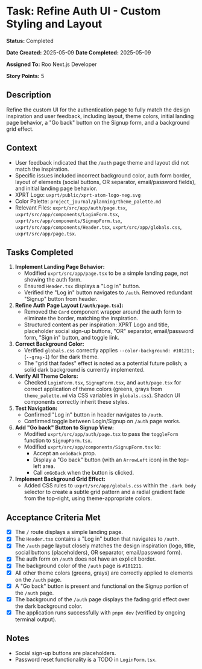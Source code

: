 # Task: Refine Auth UI - Custom Styling and Layout

**Status:** Completed

**Date Created:** 2025-05-09
**Date Completed:** 2025-05-09

**Assigned To:** Roo Next.js Developer

**Story Points:** 5

## Description

Refine the custom UI for the authentication page to fully match the design inspiration and user feedback, including layout, theme colors, initial landing page behavior, a "Go back" button on the Signup form, and a background grid effect.

## Context

- User feedback indicated that the `/auth` page theme and layout did not match the inspiration.
- Specific issues included incorrect background color, auth form border, layout of elements (social buttons, OR separator, email/password fields), and initial landing page behavior.
- XPRT Logo: `uxprt/public/xprt-atom-logo-neg.svg`
- Color Palette: `project_journal/planning/theme_palette.md`
- Relevant Files: `uxprt/src/app/auth/page.tsx`, `uxprt/src/app/components/LoginForm.tsx`, `uxprt/src/app/components/SignupForm.tsx`, `uxprt/src/app/components/Header.tsx`, `uxprt/src/app/globals.css`, `uxprt/src/app/page.tsx`.

## Tasks Completed

1.  **Implement Landing Page Behavior:**
    - Modified `uxprt/src/app/page.tsx` to be a simple landing page, not showing the auth form.
    - Ensured `Header.tsx` displays a "Log in" button.
    - Verified the "Log in" button navigates to `/auth`. Removed redundant "Signup" button from header.
2.  **Refine Auth Page Layout (`/auth/page.tsx`):**
    - Removed the `Card` component wrapper around the auth form to eliminate the border, matching the inspiration.
    - Structured content as per inspiration: XPRT Logo and title, placeholder social sign-up buttons, "OR" separator, email/password form, "Sign in" button, and toggle link.
3.  **Correct Background Color:**
    - Verified `globals.css` correctly applies `--color-background: #101211;` (`--gray-1`) for the dark theme.
    - The "grid that fades" effect is noted as a potential future polish; a solid dark background is currently implemented.
4.  **Verify All Theme Colors:**
    - Checked `LoginForm.tsx`, `SignupForm.tsx`, and `auth/page.tsx` for correct application of theme colors (greens, grays from `theme_palette.md` via CSS variables in `globals.css`). Shadcn UI components correctly inherit these styles.
5.  **Test Navigation:**
    - Confirmed "Log in" button in header navigates to `/auth`.
    - Confirmed toggle between Login/Signup on `/auth` page works.
6.  **Add "Go back" Button to Signup View:**
    - Modified `uxprt/src/app/auth/page.tsx` to pass the `toggleForm` function to `SignupForm.tsx`.
    - Modified `uxprt/src/app/components/SignupForm.tsx` to:
      - Accept an `onGoBack` prop.
      - Display a "Go back" button (with an `ArrowLeft` icon) in the top-left area.
      - Call `onGoBack` when the button is clicked.
7.  **Implement Background Grid Effect:**
    - Added CSS rules to `uxprt/src/app/globals.css` within the `.dark body` selector to create a subtle grid pattern and a radial gradient fade from the top-right, using theme-appropriate colors.

## Acceptance Criteria Met

- [x] The `/` route displays a simple landing page.
- [x] The `Header.tsx` contains a "Log in" button that navigates to `/auth`.
- [x] The `/auth` page layout closely matches the design inspiration (logo, title, social buttons (placeholders), OR separator, email/password form).
- [x] The auth form on `/auth` does not have an explicit border.
- [x] The background color of the `/auth` page is `#101211`.
- [x] All other theme colors (greens, grays) are correctly applied to elements on the `/auth` page.
- [x] A "Go back" button is present and functional on the Signup portion of the `/auth` page.
- [x] The background of the `/auth` page displays the fading grid effect over the dark background color.
- [x] The application runs successfully with `pnpm dev` (verified by ongoing terminal output).

## Notes

- Social sign-up buttons are placeholders.
- Password reset functionality is a TODO in `LoginForm.tsx`.
